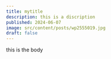 ```yaml
---
title: mytitle
description: this is a discription
published: 2024-06-07
image: src/content/posts/wp2555019.jpg
draft: false
---
```

t﻿his is the body